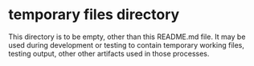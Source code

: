 # temporary files directory

This directory is to be empty, other than this README.md file. It may be used during development or testing to contain temporary working files, testing output, other other artifacts used in those processes.